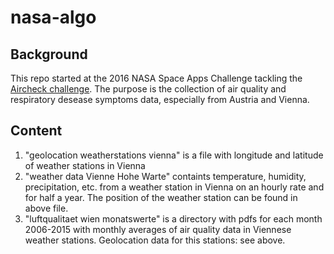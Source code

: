# nasa-algo
## Background
This repo started at the 2016 NASA Space Apps Challenge tackling the [Aircheck challenge](https://2016.spaceappschallenge.org/challenges/earth/aircheck).
The purpose is the collection of air quality and respiratory desease symptoms data, especially from Austria and Vienna.
## Content
1. "geolocation weatherstations vienna" is a file with longitude and latitude of weather stations in Vienna
2. "weather data Vienne Hohe Warte" containts temperature, humidity, precipitation, etc. from a weather station in Vienna on an hourly rate and for half a year. The position of the weather station can be found in above file.
3. "luftqualitaet wien monatswerte" is a directory with pdfs for each month 2006-2015 with monthly averages of air quality data in Viennese weather stations. Geolocation data for this stations: see above.
